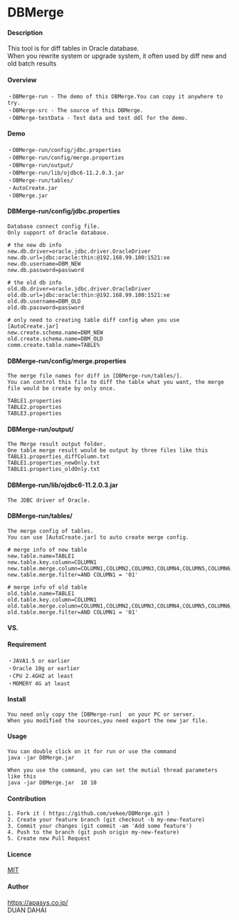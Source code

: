 # DBMerge

#### Description
This tool is for diff tables in Oracle database.  
When you rewrite system or upgrade system, it often used by diff new and old batch results 

#### Overview
    ・DBMerge-run - The demo of this DBMerge.You can copy it anywhere to try.  
    ・DBMerge-src - The source of this DBMerge.  
    ・DBMerge-testData - Test data and test ddl for the demo.  

#### Demo
    ・DBMerge-run/config/jdbc.properties  
    ・DBMerge-run/config/merge.properties  
    ・DBMerge-run/output/  
    ・DBMerge-run/lib/ojdbc6-11.2.0.3.jar  
    ・DBMerge-run/tables/  
    ・AutoCreate.jar  
    ・DBMerge.jar  

#### DBMerge-run/config/jdbc.properties  
    Database connect config file.  
    Only support of Oracle database.  

    # the new db info
    new.db.driver=oracle.jdbc.driver.OracleDriver
    new.db.url=jdbc:oracle:thin:@192.168.99.100:1521:xe
    new.db.username=DBM_NEW
    new.db.password=password

    # the old db info
    old.db.driver=oracle.jdbc.driver.OracleDriver
    old.db.url=jdbc:oracle:thin:@192.168.99.100:1521:xe
    old.db.username=DBM_OLD
    old.db.password=password

    # only need to creating table diff config when you use [AutoCreate.jar]
    new.create.schema.name=DBM_NEW
    old.create.schema.name=DBM_OLD
    comm.create.table.name=TABLE%

#### DBMerge-run/config/merge.properties
    The merge file names for diff in [DBMerge-run/tables/].
    You can control this file to diff the table what you want, the merge file would be create by only once.

    TABLE1.properties
    TABLE2.properties
    TABLE3.properties

#### DBMerge-run/output/
    The Merge result output folder.
    One table merge result would be output by three files like this
    TABLE1.properties_diffColumn.txt
    TABLE1.properties_newOnly.txt
    TABLE1.properties_oldOnly.txt

#### DBMerge-run/lib/ojdbc6-11.2.0.3.jar
    The JDBC driver of Oracle.

#### DBMerge-run/tables/
    The merge config of tables.
    You can use [AutoCreate.jar] to auto create merge config.

    # merge info of new table 
    new.table.name=TABLE1
    new.table.key.column=COLUMN1
    new.table.merge.column=COLUMN1,COLUMN2,COLUMN3,COLUMN4,COLUMN5,COLUMN6,COLUMN7,COLUMN8,COLUMN9,COLUMN10,COLUMN11
    new.table.merge.filter=AND COLUMN1 = '01'

    # merge info of old table 
    old.table.name=TABLE1
    old.table.key.column=COLUMN1
    old.table.merge.column=COLUMN1,COLUMN2,COLUMN3,COLUMN4,COLUMN5,COLUMN6,COLUMN7,COLUMN8,COLUMN9,COLUMN10,COLUMN11
    old.table.merge.filter=AND COLUMN1 = '01'

#### VS. 

#### Requirement
    ・JAVA1.5 or earlier
    ・Oracle 10g or earlier
    ・CPU 2.4GHZ at least
    ・MOMERY 4G at least

#### Install
    You need only copy the [DBMerge-run]  on your PC or server.
    When you modified the sources,you need export the new jar file. 

#### Usage
    You can double click on it for run or use the command  
    java -jar DBMerge.jar  

    When you use the command, you can set the mutial thread parameters like this  
    java -jar DBMerge.jar  10 10  

#### Contribution
    1. Fork it ( https://github.com/vekee/DBMerge.git )
    2. Create your feature branch (git checkout -b my-new-feature)
    3. Commit your changes (git commit -am 'Add some feature')
    4. Push to the branch (git push origin my-new-feature)
    5. Create new Pull Request

#### Licence
[MIT](https://github.com/vekee/DBMerge/blob/dev/LICENSE.md)

#### Author
https://apasys.co.jp/  
DUAN DAHAI  
